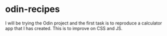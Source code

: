 # odin-recipes
I will be trying the Odin project and the first task is to reproduce a calculator app that I has created.
This is to improve on CSS and JS.
  
